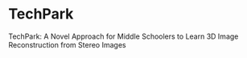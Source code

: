 # TechPark
TechPark: A Novel Approach for Middle Schoolers to Learn 3D Image Reconstruction from Stereo Images
